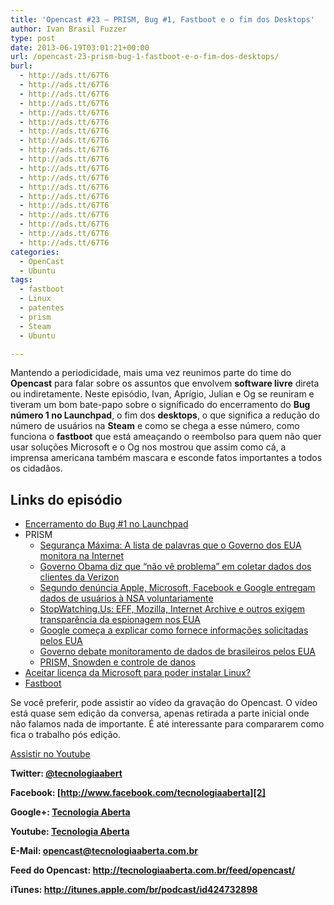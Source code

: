 ```yaml
---
title: 'Opencast #23 – PRISM, Bug #1, Fastboot e o fim dos Desktops'
author: Ivan Brasil Fuzzer
type: post
date: 2013-06-19T03:01:21+00:00
url: /opencast-23-prism-bug-1-fastboot-e-o-fim-dos-desktops/
burl:
  - http://ads.tt/67T6
  - http://ads.tt/67T6
  - http://ads.tt/67T6
  - http://ads.tt/67T6
  - http://ads.tt/67T6
  - http://ads.tt/67T6
  - http://ads.tt/67T6
  - http://ads.tt/67T6
  - http://ads.tt/67T6
  - http://ads.tt/67T6
  - http://ads.tt/67T6
  - http://ads.tt/67T6
  - http://ads.tt/67T6
  - http://ads.tt/67T6
  - http://ads.tt/67T6
  - http://ads.tt/67T6
  - http://ads.tt/67T6
  - http://ads.tt/67T6
  - http://ads.tt/67T6
categories:
  - OpenCast
  - Ubuntu
tags:
  - fastboot
  - Linux
  - patentes
  - prism
  - Steam
  - Ubuntu

---
```

Mantendo a periodicidade, mais uma vez reunimos parte do time do **Opencast** para falar sobre os assuntos que envolvem **software livre** direta ou indiretamente. Neste episódio, Ivan, Aprígio, Julian e Og se reuniram e tiveram um bom bate-papo sobre o significado do encerramento do **Bug número 1 no Launchpad**, o fim dos **desktops**, o que significa a redução do número de usuários na **Steam** e como se chega a esse número, como funciona o **fastboot** que está ameaçando o reembolso para quem não quer usar soluções Microsoft e o Og nos mostrou que assim como cá, a imprensa americana também mascara e esconde fatos importantes a todos os cidadãos.

## Links do episódio

  * <a href="http://sejalivre.org/bug-1-vitoria-ou-desistencia/" target="_blank" rel="nofollow">Encerramento do Bug #1 no Launchpad</a>
  * PRISM 
      * <a href="http://meiobit.com/126737/seguranca-maxima-a-lista-de-palavras-que-o-governo-dos-eua-monitora-na-internet/" target="_blank" rel="nofollow">Segurança Máxima: A lista de palavras que o Governo dos EUA monitora na Internet</a>
      * <a href="http://meiobit.com/127327/governo-norte-americano-coleta-informacoes-ligacoes-verizon-nsa/" target="_blank" rel="nofollow">Governo Obama diz que “não vê problema” em coletar dados dos clientes da Verizon</a>
      * <a href="http://meiobit.com/127434/denuncia-apple-google-microsoft-facebook-dados-usuarios-nsa/" target="_blank" rel="nofollow">Segundo denúncia Apple, Microsoft, Facebook e Google entregam dados de usuários à NSA voluntariamente</a>
      * <a href="http://br-linux.org/2013/01/stopwatchingus-eff-mozilla-internet-archive-e-outros-exigem-transparencia-da-espionagem-nos-eua.html" target="_blank" rel="nofollow">StopWatching.Us: EFF, Mozilla, Internet Archive e outros exigem transparência da espionagem nos EUA</a>
      * <a href="http://br-linux.org/2013/01/google-comeca-a-explicar-como-fornece-informacoes-solicitadas-pelos-eua.html" target="_blank" rel="nofollow">Google começa a explicar como fornece informações solicitadas pelos EUA</a>
      * <a href="http://br-linux.org/2013/01/governo-debate-monitoramento-de-dados-de-brasileiros-pelos-eua.html" target="_blank" rel="nofollow">Governo debate monitoramento de dados de brasileiros pelos EUA</a>
      * <a href="http://meiobit.com/128369/prism-snowden-e-controle-de-danos/" target="_blank" rel="nofollow">PRISM, Snowden e controle de danos</a>
  * <a href="http://br-linux.org/2013/01/agora-tem-ate-que-aceitar-o-eula-da-microsoft-antes-de-instalar-o-linux-em-alguns-pcs-novos.html" target="_blank" rel="nofollow">Aceitar licença da Microsoft para poder instalar Linux?</a>
  * <a href="http://www.aprigiosimoes.com.br/2013/06/01/fastboot-secureboot-e-uefi/" target="_blank" rel="nofollow">Fastboot</a>

Se você preferir, pode assistir ao vídeo da gravação do Opencast. O vídeo está quase sem edição da conversa, apenas retirada a parte inicial onde não falamos nada de importante. É até interessante para compararem como fica o trabalho pós edição.

<div class="video">
</div>

<p class="button">
  <a href="http://www.youtube.com/embed/U0q-NwTszvY" target="_blank" rel="nofollow">Assistir no Youtube</a>
</p>

**Twitter: [@tecnologiaabert][1]**

**Facebook: [http://www.facebook.com/tecnologiaaberta][2]**

**Google+: [Tecnologia Aberta][3]**

**Youtube: [Tecnologia Aberta][4]**

**E-Mail: <opencast@tecnologiaaberta.com.br>**

**Feed do Opencast: <http://tecnologiaaberta.com.br/feed/opencast/>**

**iTunes: <a href="http://itunes.apple.com/br/podcast/id424732898" target="_blank" rel="nofollow">http://itunes.apple.com/br/podcast/id424732898</a>**

&nbsp;

 [1]: http://twitter.com/tecnologiaabert
 [2]: https://www.facebook.com/tecnologiaaberta
 [3]: https://plus.google.com/u/0/b/114491525240353631044/114491525240353631044/about
 [4]: http://youtube.com/tecnologiaaberta